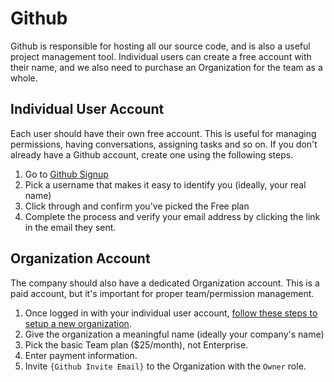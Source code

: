 # Github

Github is responsible for hosting all our source code, and is also a useful project management tool. Individual users can create a free account with their name, and we also need to purchase an Organization for the team as a whole.

## Individual User Account

Each user should have their own free account. This is useful for managing permissions, having conversations, assigning tasks and so on. If you don't already have a Github account, create one using the following steps.

1. Go to [Github Signup](https://github.com/join?plan=free)
2. Pick a username that makes it easy to identify you (ideally, your real name)
3. Click through and confirm you've picked the Free plan
4. Complete the process and verify your email address by clicking the link in the email they sent.

## Organization Account

The company should also have a dedicated Organization account. This is a paid account, but it's important for proper team/permission management.

1. Once logged in with your individual user account, [follow these steps to setup a new organization](https://help.github.com/en/github/setting-up-and-managing-organizations-and-teams/creating-a-new-organization-from-scratch).
2. Give the organization a meaningful name (ideally your company's name)
3. Pick the basic Team plan ($25/month), not Enterprise.
4. Enter payment information.
5. Invite `{Github Invite Email}` to the Organization with the `Owner` role.
